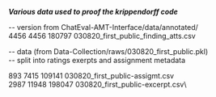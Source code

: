 ***Various data used to proof the krippendorff code***

-- version from ChatEval-AMT-Interface/data/annotated/\
4456   4456 180797 030820_first_public_finding_atts.csv


-- data (from Data-Collection/raws/030820_first_public.pkl)\
-- split into ratings exerpts and assignment metadata

   893   7415 109141 030820_first_public-assigmt.csv\
  2987  11948 198047 030820_first_public-excerpt.csv\


